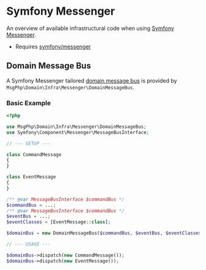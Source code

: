 # Symfony Messenger

An overview of available infrastructural code when using [Symfony Messenger][messenger-project].

- Requires [symfony/messenger]

## Domain Message Bus

A Symfony Messenger tailored [domain message bus](../message-driven/message-bus.md) is provided by `MsgPhp\Domain\Infra\Messenger\DomainMessageBus`.

### Basic Example

```php
<?php

use MsgPhp\Domain\Infra\Messenger\DomainMessageBus;
use Symfony\Component\Messenger\MessageBusInterface;

// --- SETUP ---

class CommandMessage
{
}

class EventMessage
{
}

/** @var MessageBusInterface $commandBus */
$commandBus = ...;
/** @var MessageBusInterface $commandBus */
$eventBus = ...;
$eventClasses = [EventMessage::class];

$domainBus = new DomainMessageBus($commandBus, $eventBus, $eventClasses);

// --- USAGE ---

$domainBus->dispatch(new CommandMessage());
$domainBus->dispatch(new EventMessage());
```

[messenger-project]: https://symfony.com/doc/current/components/messenger.html
[symfony/messenger]: https://packagist.org/packages/symfony/messenger
